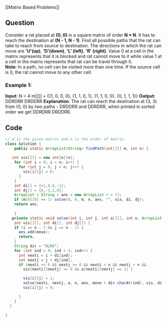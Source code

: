 [[Matrix Based Problems]]
## Question 

Consider a rat placed at **(0, 0)** in a square matrix of order **N * N**. It has to reach the destination at **(N - 1, N - 1)**. Find all possible paths that the rat can take to reach from source to destination. The directions in which the rat can move are **'U'(up)**, **'D'(down)**, **'L' (left)**, **'R' (right)**. Value 0 at a cell in the matrix represents that it is blocked and rat cannot move to it while value 1 at a cell in the matrix represents that rat can be travel through it.  
**Note**: In a path, no cell can be visited more than one time. If the source cell is 0, the rat cannot move to any other cell.
### **Example 1:**
**Input**:
N = 4
m[][] = {{1, 0, 0, 0},
         {1, 1, 0, 1}, 
         {1, 1, 0, 0},
         {0, 1, 1, 1}}
**Output:**
DDRDRR DRDDRR
**Explanation**:
The rat can reach the destination at 
(3, 3) from (0, 0) by two paths - DRDDRR 
and DDRDRR, when printed in sorted order 
we get DDRDRR DRDDRR.
## Code
```java
// m is the given matrix and n is the order of matrix
class Solution {
    public static ArrayList<String> findPath(int[][] m, int n) {
    
   int vis[][] = new int[n][n];
    for (int i = 0; i < n; i++) {
      for (int j = 0; j < n; j++) {
        vis[i][j] = 0;
      }
    }
    int di[] = {+1,0,0,-1};
    int dj[] = {0,-1,1,0};
    ArrayList < String > ans = new ArrayList < > ();
    if (m[0][0] == 1) solve(0, 0, m, n, ans, "", vis, di, dj);
    return ans;  
  
    }
   private static void solve(int i, int j, int a[][], int n, ArrayList < String > ans, String move,
    int vis[][], int di[], int dj[]) {
    if (i == n - 1 && j == n - 1) {
      ans.add(move);
      return;
    }
    String dir = "DLRU";
    for (int ind = 0; ind < 4; ind++) {
      int nexti = i + di[ind];
      int nextj = j + dj[ind];
      if (nexti >= 0 && nextj >= 0 && nexti < n && nextj < n &&
        vis[nexti][nextj] == 0 && a[nexti][nextj] == 1) {

        vis[i][j] = 1;
        solve(nexti, nextj, a, n, ans, move + dir.charAt(ind), vis, di, dj);
        vis[i][j] = 0;

      }
    }
  }

}
```